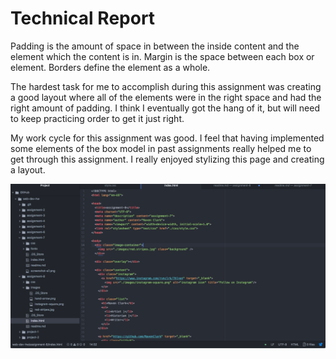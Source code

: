 # Technical Report

Padding is the amount of space in between the inside content and the element which the content is in. Margin is the space between each box or element. Borders define the element as a whole.

The hardest task for me to accomplish during this assignment was creating a good layout where all of the elements were in the right space and had the right amount of padding. I think I eventually got the hang of it, but will need to keep practicing order to get it just right.

My work cycle for this assignment was good. I feel that having implemented some elements of the box model in past assignments really helped me to get through this assignment. I really enjoyed stylizing this page and creating a layout.

![Progress screenshot](./images/screenshot-a8.png)
